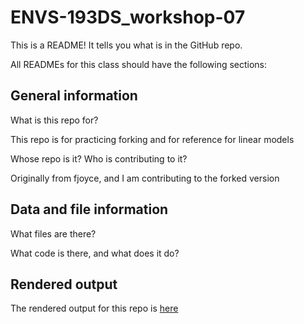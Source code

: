 # ENVS-193DS_workshop-07

This is a README! It tells you what is in the GitHub repo.

All READMEs for this class should have the following sections:

## General information

What is this repo for?

This repo is for practicing forking and for reference for linear models

Whose repo is it? Who is contributing to it?

Originally from fjoyce, and I am contributing to the forked version

## Data and file information

What files are there?

What code is there, and what does it do?

## Rendered output

The rendered output for this repo is [here](https://fionajeweler1.github.io/ENVS-193DS_workshop-07/code/ENVS-193DS_workshop-07_complete.html) 